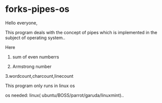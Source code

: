 # forks-pipes-os

Hello everyone,

This program deals with the concept of pipes which is implemented in the subject of operating system..

Here

1. sum of even numberrs

2. Armstrong number

3.wordcount,charcount,linecount


This program only runs in linux os 

os needed:  linux( ubuntu/BOSS/parrot/garuda/linuxmint)..
